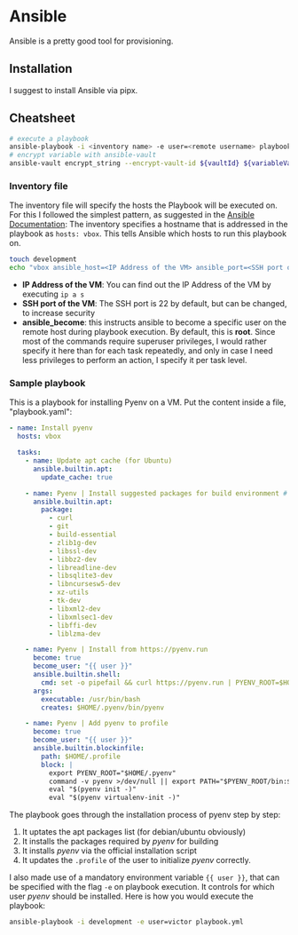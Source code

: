 # Ansible

Ansible is a pretty good tool for provisioning.


## Installation

I suggest to install Ansible via pipx.


## Cheatsheet

```bash
# execute a playbook
ansible-playbook -i <inventory name> -e user=<remote username> playbook.yml
# encrypt variable with ansible-vault
ansible-vault encrypt_string --encrypt-vault-id ${vaultId} ${variableValue}
```

### Inventory file

The inventory file will specify the hosts the Playbook will be executed on.
For this I followed the simplest pattern, as suggested in the [Ansible Documentation](https://docs.ansible.com/ansible/latest/tips_tricks/sample_setup.html#sample-setup):
The inventory specifies a hostname that is addressed in the playbook as `hosts: vbox`. This tells Ansible which hosts to run this playbook on.

```bash
touch development
echo "vbox ansible_host=<IP Address of the VM> ansible_port=<SSH port of the VM> ansible_become=true" >> development
```

* **IP Address of the VM**: You can find out the IP Address of the VM by executing `ip a s`
* **SSH port of the VM**: The SSH port is 22 by default, but can be changed, to increase security
* **ansible_become**: this instructs ansible to become a specific user on the remote host during playbook execution.
  By default, this is **root**.
  Since most of the commands require superuser privileges, I would rather specify it here than for each task repeatedly,
  and only in case I need less privileges to perform an action, I specify it per task level.


### Sample playbook

This is a playbook for installing Pyenv on a VM. Put the content inside a file, "playbook.yaml":

```yaml
- name: Install pyenv
  hosts: vbox

  tasks:
    - name: Update apt cache (for Ubuntu)
      ansible.builtin.apt:
        update_cache: true

    - name: Pyenv | Install suggested packages for build environment # see https://github.com/pyenv/pyenv/wiki#suggested-build-environment
      ansible.builtin.apt:
        package:
          - curl
          - git
          - build-essential
          - zlib1g-dev
          - libssl-dev
          - libbz2-dev
          - libreadline-dev
          - libsqlite3-dev
          - libncursesw5-dev
          - xz-utils
          - tk-dev
          - libxml2-dev
          - libxmlsec1-dev
          - libffi-dev
          - liblzma-dev

    - name: Pyenv | Install from https://pyenv.run
      become: true
      become_user: "{{ user }}"
      ansible.builtin.shell:
        cmd: set -o pipefail && curl https://pyenv.run | PYENV_ROOT=$HOME/.pyenv bash
      args:
        executable: /usr/bin/bash
        creates: $HOME/.pyenv/bin/pyenv

    - name: Pyenv | Add pyenv to profile
      become: true
      become_user: "{{ user }}"
      ansible.builtin.blockinfile:
        path: $HOME/.profile
        block: |
          export PYENV_ROOT="$HOME/.pyenv"
          command -v pyenv >/dev/null || export PATH="$PYENV_ROOT/bin:$PATH"
          eval "$(pyenv init -)"
          eval "$(pyenv virtualenv-init -)"
```

The playbook goes through the installation process of pyenv step by step:

1. It uptates the apt packages list (for debian/ubuntu obviously)
2. It installs the packages required by *pyenv* for building
3. It installs *pyenv* via the official installation script
4. It updates the `.profile` of the user to initialize *pyenv* correctly.

I also made use of a mandatory environment variable `{{ user }}`, that can be specified with the flag `-e` on playbook execution.
It controls for which user *pyenv* should be installed.
Here is how you would execute the playbook:

```bash
ansible-playbook -i development -e user=victor playbook.yml
```
